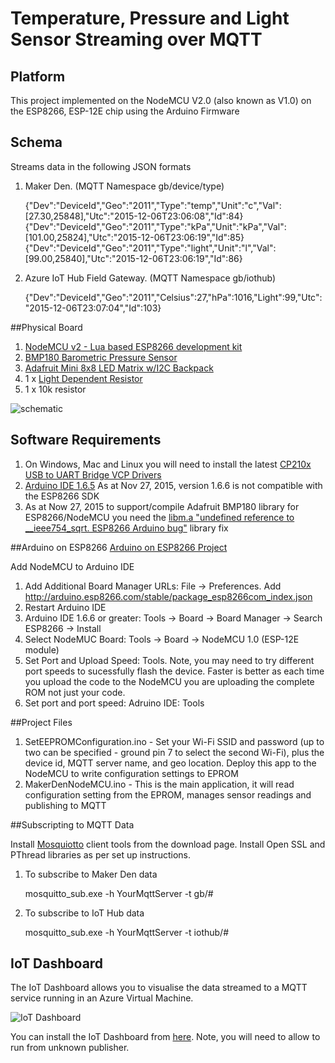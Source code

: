 # Temperature, Pressure and Light Sensor Streaming over MQTT

## Platform

This project implemented on the NodeMCU V2.0 (also known as V1.0) on the ESP8266, ESP-12E chip using the Arduino Firmware

## Schema

Streams data in the following JSON formats

1. Maker Den. (MQTT Namespace gb/device/type)

    {"Dev":"DeviceId","Geo":"2011","Type":"temp","Unit":"c","Val":[27.30,25848],"Utc":"2015-12-06T23:06:08","Id":84}
    {"Dev":"DeviceId","Geo":"2011","Type":"kPa","Unit":"kPa","Val":[101.00,25824],"Utc":"2015-12-06T23:06:19","Id":85}
    {"Dev":"DeviceId","Geo":"2011","Type":"light","Unit":"l","Val":[99.00,25840],"Utc":"2015-12-06T23:06:19","Id":86}
    
2. Azure IoT Hub Field Gateway. (MQTT Namespace gb/iothub)

    {"Dev":"DeviceId","Geo":"2011","Celsius":27,"hPa":1016,"Light":99,"Utc":"2015-12-06T23:07:04","Id":103}

##Physical Board

1. [NodeMCU v2 - Lua based ESP8266 development kit](http://tronixlabs.com/wireless/esp8266/nodemcu-v2-lua-based-esp8266-development-kit)
2. [BMP180 Barometric Pressure Sensor](http://tronixlabs.com/sensors/altitude/bmp180-barometric-pressure-sensor-board/)
3. [Adafruit Mini 8x8 LED Matrix w/I2C Backpack](http://tronixlabs.com/display/led/matrix/adafruit-mini-8x8-led-matrix-w-i2c-backpack-red-australia/)
4. 1 x [Light Dependent Resistor](http://tronixlabs.com/sensors/light/ldr/light-dependent-resistor/)
5. 1 x 10k resistor

![schematic](https://github.com/MakerDen/Maker-Den-Arduino-and-NodeMCU-ESP8266/blob/master/MakerDenNodeMCU/Fritzing/NodeMCU%20MQTT%20Board_bb.jpg)

    
## Software Requirements

1. On Windows, Mac and Linux you will need to install the latest [CP210x USB to UART Bridge VCP Drivers](https://www.silabs.com/products/mcu/Pages/USBtoUARTBridgeVCPDrivers.aspx)
2. [Arduino IDE 1.6.5](https://www.arduino.cc/en/Main/Software) As at Nov 27, 2015, version 1.6.6 is not compatible with the ESP8266 SDK
3. As at Now 27, 2015 to support/compile Adafruit BMP180 library for ESP8266/NodeMCU you need the [libm.a "undefined reference to __ieee754_sqrt. ESP8266 Arduino bug"](http://never-enough-time.com/2015/10/13/undefined-reference-to-__ieee754_sqrt-esp8266-arduino-bug/) library fix

##Arduino on ESP8266
[Arduino on ESP8266 Project](https://github.com/esp8266/Arduino)

Add NodeMCU to Arduino IDE

1. Add Additional Board Manager URLs: File -> Preferences.  Add http://arduino.esp8266.com/stable/package_esp8266com_index.json 
2. Restart Arduino IDE
3. Arduino IDE 1.6.6 or greater: Tools -> Board -> Board Manager -> Search ESP8266 -> Install
4. Select NodeMUC Board: Tools -> Board -> NodeMCU 1.0 (ESP-12E module)
5. Set Port and Upload Speed: Tools.  Note, you may need to try different port speeds to sucessfully flash the device. Faster is better as each time you upload the code to the NodeMCU you are uploading the complete ROM not just your code.
6. Set port and port speed: Adruino IDE: Tools


##Project Files

1. SetEEPROMConfiguration.ino - Set your Wi-Fi SSID and password (up to two can be specified - ground pin 7 to select the second Wi-Fi), plus the device id, MQTT server name, and geo location.  Deploy this app to the NodeMCU to write configuration settings to EPROM
7. MakerDenNodeMCU.ino - This is the main application, it will read configuration setting from the EPROM, manages sensor readings and publishing to MQTT

##Subscripting to MQTT Data

Install [Mosquiotto](www.mosquitto.org) client tools from the download page.  Install Open SSL and PThread libraries as per set up instructions.

1. To subscribe to Maker Den data

    mosquitto_sub.exe -h YourMqttServer -t gb/# 
    
2. To subscribe to IoT Hub data

    mosquitto_sub.exe -h YourMqttServer -t iothub/#



## IoT Dashboard
The IoT Dashboard allows you to visualise the data streamed to a MQTT service running in an Azure Virtual Machine. 

![IoT Dashboard](https://github.com/MakerDen/IoT-Maker-Den-NETMF/blob/master/MakerDen/Lab%20Code/IoTDashboard.JPG)

You can install the IoT Dashboard from [here](http://iotmakerdendashboard.azurewebsites.net/install/publish.htm).  Note, you will need to allow to run from unknown publisher.
